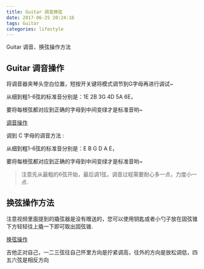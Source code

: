 ```yaml
---
title: Guitar 调音换弦
date: 2017-06-25 20:24:16
tags: Guitar
categories: lifestyle
---
```


Guitar 调音、换弦操作方法

<!-- more -->

## Guitar 调音操作
 
将调音器夹琴头空白位置，短按开关键将模式调节到G字母再进行调试~

从细到粗1-6弦的标准音分别是：1E 2B 3G 4D 5A 6E，

要将每根弦都对应到正确的字母到中间变绿才是标准音哟~

<!--more-->

[调音操作][1]

调到 C 字母的调音方法 :

从细到粗1-6弦的标准音分别是：E B G D A E，

要将每根弦都对应到正确的字母到中间变绿才是标准音哟~

> 注意先从最粗的6弦开始，最后调1弦，调音过程需要耐心多一点，力度小一点.

## 换弦操作方法

注意视频里面提到的撬弦器是没有赠送的，您可以使用钥匙或者小勺子放在固弦锥下方轻轻往上撬一下即可取出固弦锥.

[换弦操作][2]

吉他正对自己，一二三弦往自己怀里方向是拧紧调高，往外的方向是放松调低，四五六弦是相反方向


[1]: http://v.youku.com/v_show/id_XMTQ3NDEzOTgzNg==.html?from=y1.7-2
[2]: http://v.youku.com/v_show/id_XMTM4MDkyNjQ0MA==.html?from=y1.7-2
